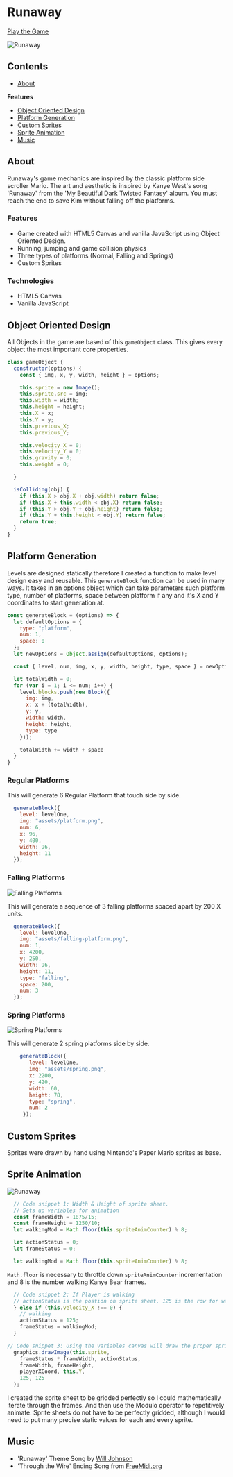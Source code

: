 # Runaway
[Play the Game](http://markpassando.com/Runaway/)

![Runaway](docs/runaway.gif)

## Contents
  * [About](#about)

  **Features**

  * [Object Oriented Design](#object-oriented-design)
  * [Platform Generation](#platform-generation)
  * [Custom Sprites](#custom-sprites)
  * [Sprite Animation](#sprite-animation)
  * [Music](#music)

## About
Runaway's game mechanics are inspired by the classic platform side scroller Mario. The art and aesthetic is inspired by Kanye West's song 'Runaway' from the 'My Beautiful Dark Twisted Fantasy' album. You must reach the end to save Kim without falling off the platforms.

### Features
- Game created with HTML5 Canvas and vanilla JavaScript using Object Oriented Design.
- Running, jumping and game collision physics
- Three types of platforms (Normal, Falling and Springs)
- Custom Sprites

### Technologies
* HTML5 Canvas
* Vanilla JavaScript

## Object Oriented Design
All Objects in the game are based of this `gameObject` class. This gives every object the most important core properties.
````js
class gameObject {
  constructor(options) {
    const { img, x, y, width, height } = options;

    this.sprite = new Image();
    this.sprite.src = img;
    this.width = width;
    this.height = height;
    this.X = x;
    this.Y = y;
    this.previous_X;
    this.previous_Y;

    this.velocity_X = 0;
    this.velocity_Y = 0;
    this.gravity = 0;
    this.weight = 0;

  }

  isColliding(obj) {
    if (this.X > obj.X + obj.width) return false;
    if (this.X + this.width < obj.X) return false;
    if (this.Y > obj.Y + obj.height) return false;
    if (this.Y + this.height < obj.Y) return false;
    return true;
  }
}
````
## Platform Generation
Levels are designed statically therefore I created a function to make level design easy and reusable.
This `generateBlock` function can be used in many ways. It takes in an options object which can take parameters such platform type, number of platforms, space between platform if any and it's X and Y coordinates to start generation at.
````js
const generateBlock = (options) => {
  let defaultOptions = {
    type: "platform",
    num: 1,
    space: 0
  };
  let newOptions = Object.assign(defaultOptions, options);

  const { level, num, img, x, y, width, height, type, space } = newOptions;

  let totalWidth = 0;
  for (var i = 1; i <= num; i++) {
    level.blocks.push(new Block({
      img: img,
      x: x + (totalWidth),
      y: y,
      width: width,
      height: height,
      type: type
    }));

    totalWidth += width + space
  }
}
````

### Regular Platforms
This will generate 6 Regular Platform that touch side by side.
````js
  generateBlock({
    level: levelOne,
    img: "assets/platform.png",
    num: 6,
    x: 96,
    y: 400,
    width: 96,
    height: 11
  });
````

### Falling Platforms

![Falling Platforms](docs/falling.gif)

This will generate a sequence of 3 falling platforms spaced apart by 200 X units.
````js
  generateBlock({
    level: levelOne,
    img: "assets/falling-platform.png",
    num: 1,
    x: 4200,
    y: 250,
    width: 96,
    height: 11,
    type: "falling",
    space: 200,
    num: 3
  });
````

### Spring Platforms

![Spring Platforms](docs/spring.gif)

This will generate 2 spring platforms side by side.
````js
    generateBlock({
       level: levelOne,
       img: "assets/spring.png",
       x: 2200,
       y: 420,
       width: 60,
       height: 78,
       type: "spring",
       num: 2
     });
````
## Custom Sprites
Sprites were drawn by hand using Nintendo's Paper Mario sprites as base.

## Sprite Animation
![Runaway](docs/walking.gif)
````js
  // Code snippet 1: Width & Height of sprite sheet.
  // Sets up variables for animation
  const frameWidth = 1875/15;
  const frameHeight = 1250/10;
  let walkingMod = Math.floor(this.spriteAnimCounter) % 8;

  let actionStatus = 0;
  let frameStatus = 0;
````

````js
  let walkingMod = Math.floor(this.spriteAnimCounter) % 8;
````
`Math.floor` is necessary to throttle down `spriteAnimCounter` incrementation and 8 is the number walking Kanye Bear frames.

````js
  // Code snippet 2: If Player is walking
  // actionStatus is the postion on sprite sheet, 125 is the row for walking.
  } else if (this.velocity_X !== 0) {
    // walking
    actionStatus = 125;
    frameStatus = walkingMod;
  }
````

````js
// Code snippet 3: Using the variables canvas will draw the proper sprite animation.
  graphics.drawImage(this.sprite,
    frameStatus * frameWidth, actionStatus,
    frameWidth, frameHeight,
    playerXCoord, this.Y,
    125, 125
  );
````
I created the sprite sheet to be gridded perfectly so I could mathematically iterate through the frames. And then use the Modulo operator to repetitively animate. Sprite sheets do not have to be perfectly gridded, although I would need to put many precise static values for each and every sprite.


## Music
  - 'Runaway' Theme Song by [Will Johnson](https://github.com/willpjohnson)
  - 'Through the Wire' Ending Song from [FreeMidi.org](https://freemidi.org/download-23349-through-the-wire-kanye-west)
